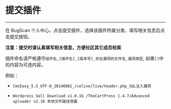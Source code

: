 # 提交插件
---

在 BugScan 个人中心，点击提交插件，选择该插件所属分类，填写相关信息后点击提交按钮。

**注意：提交时请认真填写相关信息，方便社区其它成员检索**

插件命名请严格遵守`组件名_[插件名]_[版本号]_存在漏洞的文件名_漏洞类型`, 如果`[]`中的内容为可选内容。

例如：

* `CmsEasy_5.5_UTF-8_20140802_/celive/live/header.php_SQL注入漏洞`

* `Wordpress Sell Download v1.0.16 /TheCartPress 1.4.7/Advanced uploader v2.10 本地文件路径泄露`
